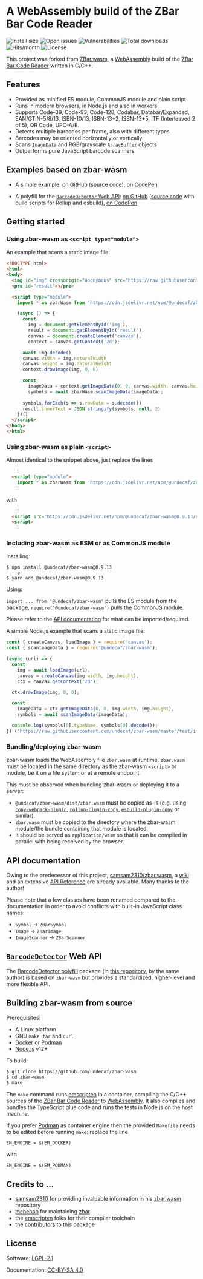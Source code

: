 # A WebAssembly build of the ZBar Bar Code Reader

![Install size](https://badgen.net/packagephobia/install/@undecaf/zbar-wasm?color=42cc24)
![Open issues](https://badgen.net/github/open-issues/undecaf/zbar-wasm)
![Vulnerabilities](https://snyk.io/test/npm/@undecaf/zbar-wasm/badge.svg)
![Total downloads](https://badgen.net/npm/dt/@undecaf/zbar-wasm)
![Hits/month](https://badgen.net/jsdelivr/hits/npm/@undecaf/zbar-wasm)
![License](https://badgen.net/github/license/undecaf/zbar-wasm)

This project was forked from [ZBar.wasm](https://github.com/samsam2310/zbar.wasm),
a [WebAssembly](https://webassembly.org/) build
of the [ZBar Bar Code Reader](https://github.com/mchehab/zbar) written in C/C++.

## Features

+ Provided as minified ES module, CommonJS module and plain script
+ Runs in modern browsers, in Node.js and also in workers
+ Supports Code-39, Code-93, Code-128, Codabar, Databar/Expanded,
  EAN/GTIN-5/8/13, ISBN-10/13, ISBN-13+2, ISBN-13+5, ITF (Interleaved 2 of 5), QR Code, UPC-A/E.
+ Detects multiple barcodes per frame, also with different types
+ Barcodes may be oriented horizontally or vertically
+ Scans [`ImageData`](https://developer.mozilla.org/en-US/docs/Web/API/ImageData) and 
  RGB/grayscale [`ArrayBuffer`](https://developer.mozilla.org/en-US/docs/Web/JavaScript/Reference/Global_Objects/ArrayBuffer) objects
+ Outperforms pure JavaScript barcode scanners


## Examples based on zbar-wasm

+ A simple example: [on GitHub](https://undecaf.github.io/zbar-wasm/example/) 
  ([source code](https://github.com/undecaf/zbar-wasm/tree/master/docs/example)),
  [on CodePen](https://codepen.io/undecaf/pen/ZEXmqdB)
  
+ A polyfill for the [`BarcodeDetector` Web API](https://developer.mozilla.org/en-US/docs/Web/API/BarcodeDetector):
  [on GitHub](https://undecaf.github.io/barcode-detector-polyfill/example-loaded/)
  ([source code](https://github.com/undecaf/barcode-detector-polyfill/tree/master/example-loaded) 
  with build scripts for Rollup and esbuild),
  [on CodePen](https://codepen.io/undecaf/pen/LYzXXzg)
  


## Getting started

### Using zbar-wasm as `<script type="module">`

An example that scans a static image file:

```html
<!DOCTYPE html>
<html>
<body>
  <img id="img" crossorigin="anonymous" src="https://raw.githubusercontent.com/undecaf/zbar-wasm/master/test/img/qr_code.png">
  <pre id="result"></pre>

  <script type="module">
    import * as zbarWasm from 'https://cdn.jsdelivr.net/npm/@undecaf/zbar-wasm@0.9.13/dist/main.js'

    (async () => {
      const
        img = document.getElementById('img'),
        result = document.getElementById('result'),
        canvas = document.createElement('canvas'),
        context = canvas.getContext('2d');

      await img.decode()
      canvas.width = img.naturalWidth
      canvas.height = img.naturalHeight
      context.drawImage(img, 0, 0)

      const
        imageData = context.getImageData(0, 0, canvas.width, canvas.height),
        symbols = await zbarWasm.scanImageData(imageData);
      
      symbols.forEach(s => s.rawData = s.decode())
      result.innerText = JSON.stringify(symbols, null, 2)
    })()
  </script>
</body>
</html>
```


### Using zbar-wasm as plain `<script>`

Almost identical to the snippet above, just replace the lines

```html
    ⁝
  <script type="module">
    import * as zbarWasm from 'https://cdn.jsdelivr.net/npm/@undecaf/zbar-wasm@0.9.13/dist/main.js'
    ⁝
```

with

```html
    ⁝
  <script src="https://cdn.jsdelivr.net/npm/@undecaf/zbar-wasm@0.9.13/dist/index.js"></script>
  <script>
    ⁝
```


### Including zbar-wasm as ESM or as CommonJS module

Installing:

```shell script
$ npm install @undecaf/zbar-wasm@0.9.13
    or
$ yarn add @undecaf/zbar-wasm@0.9.13
```

Using:

`import ... from '@undecaf/zbar-wasm'` pulls the ES module from the package,
`require('@undecaf/zbar-wasm')` pulls the CommonJS module.

Please refer to the [API documentation](#api-documentation) for what can be imported/required.

A simple Node.js example that scans a static image file:

```javascript
const { createCanvas, loadImage } = require('canvas');
const { scanImageData } = require('@undecaf/zbar-wasm');

(async (url) => {
  const
    img = await loadImage(url),
    canvas = createCanvas(img.width, img.height),
    ctx = canvas.getContext('2d');

  ctx.drawImage(img, 0, 0);

  const
    imageData = ctx.getImageData(0, 0, img.width, img.height),
    symbols = await scanImageData(imageData);

  console.log(symbols[0].typeName, symbols[0].decode());
}) ('https://raw.githubusercontent.com/undecaf/zbar-wasm/master/test/img/qr_code.png');
```

### Bundling/deploying zbar-wasm

zbar-wasm loads the WebAssembly file `zbar.wasm` at runtime. `zbar.wasm` must be located in the same directory
as the zbar-wasm `<script>` or module, be it on a file system or at a remote endpoint.

This must be observed when bundling zbar-wasm or deploying it to a server:

+ `@undecaf/zbar-wasm/dist/zbar.wasm` must be copied as-is (e.g. using [`copy-webpack-plugin`](https://www.npmjs.com/package/copy-webpack-plugin),
  [`rollup-plugin-copy`](https://www.npmjs.com/package/rollup-plugin-copy), [`esbuild-plugin-copy`](https://www.npmjs.com/package/esbuild-plugin-copy)
  or similar).
+ `zbar.wasm` must be copied to the directory where the zbar-wasm module/the bundle containing that module is located.
+ It should be served as `application/wasm` so that it can be compiled in parallel with being received 
  by the browser.


## API documentation

Owing to the predecessor of this project, [samsam2310/zbar.wasm](https://github.com/samsam2310/zbar.wasm),
a [wiki](https://github.com/samsam2310/zbar.wasm/wiki) and an extensive
[API Reference](https://github.com/samsam2310/zbar.wasm/wiki/API-Reference) are already available.
Many thanks to the author!

Please note that a few classes have been renamed compared to the documentation in order to avoid
conflicts with built-in JavaScript class names:

+ `Symbol` &rarr; `ZBarSymbol`
+ `Image` &rarr; `ZBarImage`
+ `ImageScanner` &rarr; `ZBarScanner`


## [`BarcodeDetector`](https://developer.mozilla.org/en-US/docs/Web/API/BarcodeDetector) Web API

The [BarcodeDetector polyfill](https://www.npmjs.com/package/@undecaf/barcode-detector-polyfill)
package (in [this repository](https://github.com/undecaf/zbar-wasm), by the same author) is based on 
`zbar-wasm` but provides a standardized, higher-level and more flexible API.


## Building zbar-wasm from source

Prerequisites:

+ A Linux platform
+ GNU `make`, `tar` and `curl`
+ [Docker](https://www.docker.com/) or [Podman](https://podman.io/)
+ [Node.js](https://nodejs.org/) v12+

To build:

```bash
$ git clone https://github.com/undecaf/zbar-wasm
$ cd zbar-wasm
$ make
```

The `make` command runs [emscripten](https://emscripten.org/) in a container, compiling the C/C++
sources of the [ZBar Bar Code Reader](https://github.com/mchehab/zbar)
to [WebAssembly](https://webassembly.org/). It also compiles and bundles the TypeScript glue code
and runs the tests in Node.js on the host machine.

If you prefer [Podman](https://podman.io/) as container engine then the provided `Makefile` needs
to be edited before running `make`: replace the line

```
EM_ENGINE = $(EM_DOCKER)
```

with

```
EM_ENGINE = $(EM_PODMAN)
```


## Credits to ...

+ [samsam2310]() for providing invaluable information in his [zbar.wasm](https://github.com/samsam2310/zbar.wasm) repository
+ [mchehab](https://github.com/mchehab) for maintaining [zbar](https://github.com/mchehab/zbar)
+ the [emscripten](https://emscripten.org/) folks for their compiler toolchain 
+ the [contributors](https://github.com/undecaf/zbar-wasm/graphs/contributors) to this package


## License

Software: [LGPL-2.1](http://opensource.org/licenses/LGPL-2.1)

Documentation: [CC-BY-SA 4.0](http://creativecommons.org/licenses/by-sa/4.0/)
